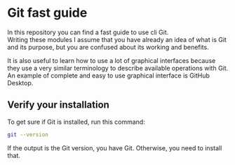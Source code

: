 # Git fast guide

In this repository you can find a fast guide to use cli Git.
\
Writing these modules I assume that you have already an idea of what is Git and its purpose, but you are confused about its working and benefits.

It is also useful to learn how to use a lot of graphical interfaces because they use a very similar terminology to describe available operations with Git. An example of complete and easy to use graphical interface is GitHub Desktop.

## Verify your installation

To get sure if Git is installed, run this command:

```bash
git --version
```

If the output is the Git version, you have Git. Otherwise, you need to install that.
